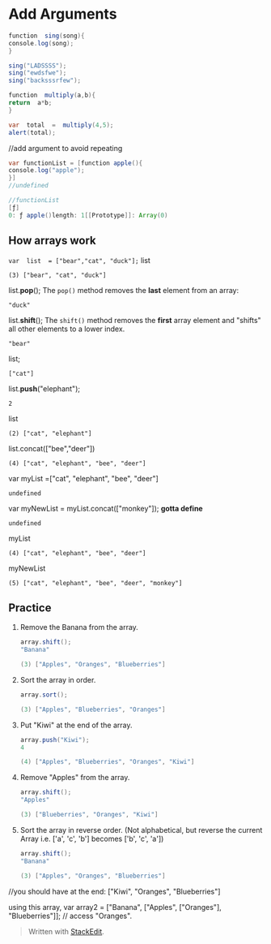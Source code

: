 # Add Arguments
```java
function  sing(song){
console.log(song);
}

sing("LADSSSS");
sing("ewdsfwe");
sing("backsssrfew");
```
```java
function  multiply(a,b){
return  a*b;
}

var  total  =  multiply(4,5);
alert(total);
```
//add argument to avoid repeating
```java
var functionList = [function apple(){
console.log("apple");
}]
//undefined

//functionList
[ƒ]
0: ƒ apple()length: 1[[Prototype]]: Array(0)
```
## How arrays work
```var  list  = ["bear","cat", "duck"];```
list
```
(3) ["bear", "cat", "duck"]
```
list.**pop**();
The `pop()` method removes the **last** element from an array:

```
"duck"
```
list.**shift**();
The `shift()` method removes the **first** array element and "shifts" all other elements to a lower index.
```
"bear"
```
list;
```
["cat"]
```
list.**push**("elephant");
```
2
```
list
```
(2) ["cat", "elephant"]
```
list.concat(["bee","deer"])
```
(4) ["cat", "elephant", "bee", "deer"]
```

var myList =["cat", "elephant", "bee", "deer"]
```
undefined
```
var myNewList = myList.concat(["monkey"]);
 **gotta define**
```
undefined
```
myList
```
(4) ["cat", "elephant", "bee", "deer"]
```
myNewList
```
(5) ["cat", "elephant", "bee", "deer", "monkey"]
```
## Practice
1. Remove the Banana from the array.
	 ```java
	 array.shift();
	 "Banana"

	(3) ["Apples", "Oranges", "Blueberries"]
	 ```

2. Sort the array in order.
	 ```java
	 array.sort();
	 
	(3) ["Apples", "Blueberries", "Oranges"]
	 ```

3. Put "Kiwi" at the end of the array.
	 ```java
	 array.push("Kiwi");
	4

	(4) ["Apples", "Blueberries", "Oranges", "Kiwi"]
	 ```

4. Remove "Apples" from the array.
	 ```java
	 array.shift();
	"Apples"

	(3) ["Blueberries", "Oranges", "Kiwi"]
	 ```

6. Sort the array in reverse order. (Not alphabetical, but reverse
the current Array i.e. ['a', 'c', 'b'] becomes ['b', 'c', 'a'])
	 ```java
	 array.shift();
	 "Banana"

	(3) ["Apples", "Oranges", "Blueberries"]
	 ```

//you should have at the end:
["Kiwi", "Oranges", "Blueberries"]

using this array,
var array2 = ["Banana", ["Apples", ["Oranges"], "Blueberries"]];
// access "Oranges".

> Written with [StackEdit](https://stackedit.io/).
<!--stackedit_data:
eyJoaXN0b3J5IjpbMTAwNjYyMDQzNCwtMzQzNjIyNjA1LDgyMj
EyNDQ1NSwtMTMyNTE3MjM4Miw1MzkyMDU2MjldfQ==
-->